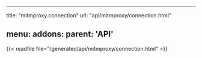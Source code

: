 
---
title: "mitmproxy.connection"
url: "api/mitmproxy/connection.html"

menu:
    addons:
        parent: 'API'
---

{{< readfile file="/generated/api/mitmproxy/connection.html" >}}
